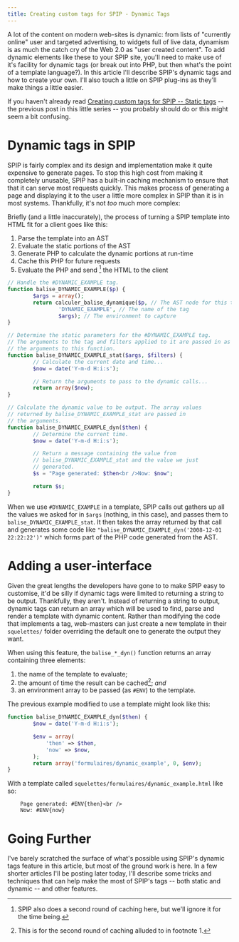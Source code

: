 ```yaml
---
title: Creating custom tags for SPIP - Dynamic Tags
---
```


A lot of the content on modern web-sites is dynamic: from lists of "currently
online" user and targeted advertising, to widgets full of live data, dynamism
is as much the catch cry of the Web 2.0 as "user created content". To add
dynamic elements like these to your SPIP site, you'll need to make use of it's
facility for dynamic tags (or break out into PHP, but then what's the point of
a template language?). In this article I'll describe SPIP's dynamic tags and
how to create your own. I'll also touch a little on SPIP plug-ins as they'll
make things a little easier.

If you haven't already read [Creating custom tags for SPIP -- Static
tags](/2008/creating-custom-tags-spip-static/) -- the previous post in this
little series -- you probably should do or this might seem a bit confusing.


# Dynamic tags in SPIP

SPIP is fairly complex and its design and implementation make it quite
expensive to generate pages. To stop this high cost from making it completely
unusable, SPIP has a built-in caching mechanism to ensure that that it can
serve most requests quickly. This makes process of generating a page and
displaying it to the user a little more complex in SPIP than it is in most
systems. Thankfully, it's not *too* much more complex:

Briefly (and a little inaccurately), the process of turning a SPIP template
into HTML fit for a client goes like this:

1. Parse the template into an AST
2. Evaluate the static portions of the AST
3. Generate PHP to calculate the dynamic portions at run-time
4. Cache this PHP for future requests
5. Evaluate the PHP and send [^1] the HTML to the client

[^1]: SPIP also does a second round of caching here, but we'll ignore it for
the time being.

``````php
// Handle the #DYNAMIC_EXAMPLE tag.
function balise_DYNAMIC_EXAMPLE($p) {
        $args = array();
        return calculer_balise_dynamique($p, // The AST node for this tag
                'DYNAMIC_EXAMPLE', // The name of the tag
                $args); // The environment to capture
}

// Determine the static parameters for the #DYNAMIC_EXAMPLE tag.
// The arguments to the tag and filters applied to it are passed in as
// the arguments to this function.
function balise_DYNAMIC_EXAMPLE_stat($args, $filters) {
        // Calculate the current date and time...
        $now = date('Y-m-d H:i:s');

        // Return the arguments to pass to the dynamic calls...
        return array($now);
}

// Calculate the dynamic value to be output. The array values 
// returned by balise_DYNAMIC_EXAMPLE_stat are passed in 
// the arguments.
function balise_DYNAMIC_EXAMPLE_dyn($then) {
        // Determine the current time.
        $now = date('Y-m-d H:i:s');

        // Return a message containing the value from
        // balise_DYNAMIC_EXAMPLE_stat and the value we just
        // generated.
        $s = "Page generated: $then<br />Now: $now";

        return $s;
}
``````

When we use `#DYNAMIC_EXAMPLE` in a template, SPIP calls out gathers up all
the values we asked for in `$args` (nothing, in this case), and passes them to
`balise_DYNAMIC_EXAMPLE_stat`. It then takes the array returned by that call
and generates some code like `"balise_DYNAMIC_EXAMPLE_dyn('2008-12-01
22:22:22')"` which forms part of the PHP code generated from the AST.

# Adding a user-interface

Given the great lengths the developers have gone to to make SPIP easy to
customise, it'd be silly if dynamic tags were limited to returning a string to
be output. Thankfully, they aren't. Instead of returning a string to output,
dynamic tags can return an array which will be used to find, parse and render
a template with dynamic content. Rather than modifying the code that
implements a tag, web-masters can just create a new template in their
`squelettes/` folder overriding the default one to generate the output they
want.

When using this feature, the `balise_*_dyn()` function returns an array
containing three elements:

1. the name of the template to evaluate;
2. the amount of time the result can be cached[^2]; *and*
3. an environment array to be passed (as `#ENV`) to the template.

[^2]: This is for the second round of caching alluded to in footnote 1.

The previous example modified to use a template might look like this:

``````php
function balise_DYNAMIC_EXAMPLE_dyn($then) {
        $now = date('Y-m-d H:i:s');

        $env = array(
            'then' => $then,
            'now' => $now,
        );
        return array('formulaires/dynamic_example', 0, $env);
}
``````

With a template called `squelettes/formulaires/dynamic_example.html` like so:

``````spip
    Page generated: #ENV{then}<br />
    Now: #ENV{now}
``````

# Going Further

I've barely scratched the surface of what's possible using SPIP's dynamic tags
feature in this article, but most of the ground work is here. In a few shorter
articles I'll be posting later today, I'll describe some tricks and techniques
that can help make the most of SPIP's tags -- both static and dynamic -- and
other features.
